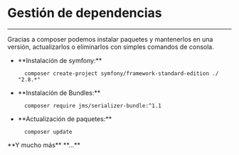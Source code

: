 # Gestión de dependencias
-------------------------

Gracias a composer podemos instalar paquetes y mantenerlos en una versión, actualizarlos o eliminarlos con simples comandos de consola.

* <!-- .element: class="fragment" data-fragment-index="1" --> **Instalación de symfony:**
    
    <!-- .element: class="fragment" data-fragment-index="1" -->
        composer create-project symfony/framework-standard-edition ./ "2.8.*"
    
* <!-- .element: class="fragment" data-fragment-index="2" --> **Instalación de Bundles:**

    <!-- .element: class="fragment" data-fragment-index="2" -->
        composer require jms/serializer-bundle:^1.1

* <!-- .element: class="fragment" data-fragment-index="3" --> **Actualización de paquetes:**

    <!-- .element: class="fragment" data-fragment-index="3" -->
        composer update

<!-- .element: class="fragment" data-fragment-index="4" --> **Y mucho más**

<!-- .element: class="fragment" data-fragment-index="4" --> **...**
